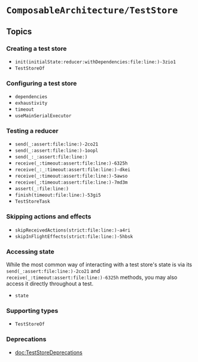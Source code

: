 # ``ComposableArchitecture/TestStore``

## Topics

### Creating a test store

- ``init(initialState:reducer:withDependencies:file:line:)-3zio1``
- ``TestStoreOf``

### Configuring a test store

- ``dependencies``
- ``exhaustivity``
- ``timeout``
- ``useMainSerialExecutor``

### Testing a reducer

- ``send(_:assert:file:line:)-2co21``
- ``send(_:assert:file:line:)-1oopl``
- ``send(_:_:assert:file:line:)``
- ``receive(_:timeout:assert:file:line:)-6325h``
- ``receive(_:_:timeout:assert:file:line:)-dkei``
- ``receive(_:timeout:assert:file:line:)-5awso``
- ``receive(_:timeout:assert:file:line:)-7md3m``
- ``assert(_:file:line:)``
- ``finish(timeout:file:line:)-53gi5``
- ``TestStoreTask``

### Skipping actions and effects

- ``skipReceivedActions(strict:file:line:)-a4ri``
- ``skipInFlightEffects(strict:file:line:)-5hbsk``

### Accessing state

While the most common way of interacting with a test store's state is via its
``send(_:assert:file:line:)-2co21`` and ``receive(_:timeout:assert:file:line:)-6325h`` methods, you
may also access it directly throughout a test.

- ``state``

### Supporting types

- ``TestStoreOf``

### Deprecations

- <doc:TestStoreDeprecations>
